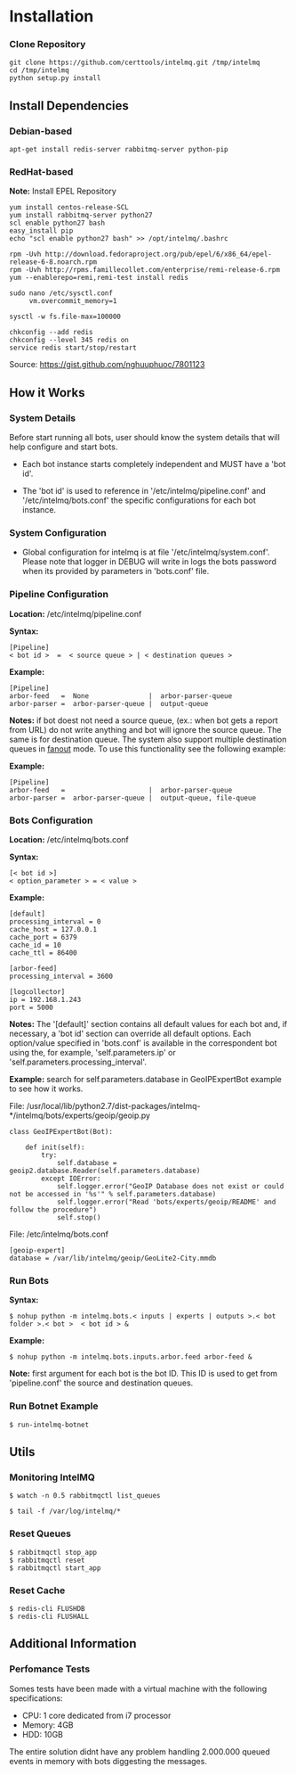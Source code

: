 # Installation

### Clone Repository
```
git clone https://github.com/certtools/intelmq.git /tmp/intelmq
cd /tmp/intelmq
python setup.py install
```

## Install Dependencies

### Debian-based
```
apt-get install redis-server rabbitmq-server python-pip
```

### RedHat-based

**Note:** Install EPEL Repository
```
yum install centos-release-SCL
yum install rabbitmq-server python27
scl enable python27 bash
easy_install pip
echo "scl enable python27 bash" >> /opt/intelmq/.bashrc

rpm -Uvh http://download.fedoraproject.org/pub/epel/6/x86_64/epel-release-6-8.noarch.rpm
rpm -Uvh http://rpms.famillecollet.com/enterprise/remi-release-6.rpm
yum --enablerepo=remi,remi-test install redis

sudo nano /etc/sysctl.conf
     vm.overcommit_memory=1
 
sysctl -w fs.file-max=100000

chkconfig --add redis
chkconfig --level 345 redis on
service redis start/stop/restart

```
Source: https://gist.github.com/nghuuphuoc/7801123

## How it Works

### System Details
Before start running all bots, user should know the system details that will help configure and start bots.

* Each bot instance starts completely independent and MUST have a 'bot id'.

* The 'bot id' is used to reference in '/etc/intelmq/pipeline.conf' and '/etc/intelmq/bots.conf' the specific configurations for each bot instance.


### System Configuration

* Global configuration for intelmq is at file '/etc/intelmq/system.conf'. Please note that logger in DEBUG will write in logs the bots password when its provided by parameters in 'bots.conf' file.

### Pipeline Configuration

**Location:** /etc/intelmq/pipeline.conf

**Syntax:**
```
[Pipeline]
< bot id >  =  < source queue > | < destination queues >
```

**Example:**
```
[Pipeline]
arbor-feed   =  None               |  arbor-parser-queue
arbor-parser =  arbor-parser-queue |  output-queue
```

**Notes:** if bot doest not need a source queue, (ex.: when bot gets a report from URL) do not write anything and bot will ignore the source queue. The same is for destination queue. The system also support multiple destination queues in [fanout](https://www.rabbitmq.com/tutorials/amqp-concepts.html) mode. To use this functionality see the following example:

**Example:**
```
[Pipeline]
arbor-feed   =                     |  arbor-parser-queue
arbor-parser =  arbor-parser-queue |  output-queue, file-queue
```


### Bots Configuration

**Location:** /etc/intelmq/bots.conf

**Syntax:**
```
[< bot id >]
< option_parameter > = < value >
```

**Example:**
```
[default]
processing_interval = 0
cache_host = 127.0.0.1
cache_port = 6379
cache_id = 10
cache_ttl = 86400

[arbor-feed]
processing_interval = 3600

[logcollector]
ip = 192.168.1.243
port = 5000
```

**Notes:** The '[default]' section contains all default values for each bot and, if necessary, a 'bot id' section can override all default options. Each option/value specified in 'bots.conf' is available in the correspondent bot using the, for example, 'self.parameters.ip' or 'self.parameters.processing_interval'.

**Example:** search for self.parameters.database in GeoIPExpertBot example to see how it works.

File: /usr/local/lib/python2.7/dist-packages/intelmq-*/intelmq/bots/experts/geoip/geoip.py
```
class GeoIPExpertBot(Bot):

    def init(self):
        try:
            self.database = geoip2.database.Reader(self.parameters.database)
        except IOError:
            self.logger.error("GeoIP Database does not exist or could not be accessed in '%s'" % self.parameters.database)
            self.logger.error("Read 'bots/experts/geoip/README' and follow the procedure")
            self.stop()
```

File: /etc/intelmq/bots.conf
```
[geoip-expert]
database = /var/lib/intelmq/geoip/GeoLite2-City.mmdb
```



### Run Bots

**Syntax:**

```
$ nohup python -m intelmq.bots.< inputs | experts | outputs >.< bot folder >.< bot >  < bot id > &
```

**Example:**

```
$ nohup python -m intelmq.bots.inputs.arbor.feed arbor-feed &
```

**Note:** first argument for each bot is the bot ID. This ID is used to get from 'pipeline.conf' the source and destination queues.


### Run Botnet Example

```
$ run-intelmq-botnet
```


## Utils

### Monitoring IntelMQ

```
$ watch -n 0.5 rabbitmqctl list_queues
```

```
$ tail -f /var/log/intelmq/*
```

### Reset Queues

```
$ rabbitmqctl stop_app
$ rabbitmqctl reset
$ rabbitmqctl start_app
```

### Reset Cache
```
$ redis-cli FLUSHDB
$ redis-cli FLUSHALL
```


## Additional Information

### Perfomance Tests

Somes tests have been made with a virtual machine with the following specifications:
* CPU: 1 core dedicated from i7 processor
* Memory: 4GB
* HDD: 10GB

The entire solution didnt have any problem handling 2.000.000 queued events in memory with bots diggesting the messages.



